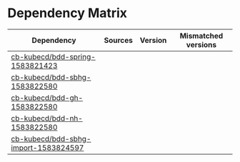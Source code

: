 # Dependency Matrix

Dependency | Sources | Version | Mismatched versions
---------- | ------- | ------- | -------------------
[cb-kubecd/bdd-spring-1583821423](https://github.com/cb-kubecd/bdd-spring-1583821423.git) |  | []() | 
[cb-kubecd/bdd-sbhg-1583822580](https://github.com/cb-kubecd/bdd-sbhg-1583822580.git) |  | []() | 
[cb-kubecd/bdd-gh-1583822580](https://github.com/cb-kubecd/bdd-gh-1583822580.git) |  | []() | 
[cb-kubecd/bdd-nh-1583822580](https://github.com/cb-kubecd/bdd-nh-1583822580.git) |  | []() | 
[cb-kubecd/bdd-sbhg-import-1583824597](https://github.com/cb-kubecd/bdd-sbhg-import-1583824597.git) |  | []() | 
